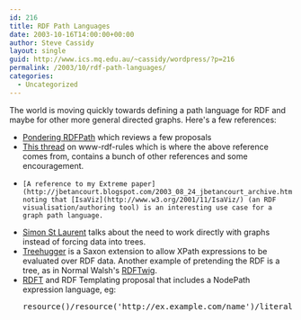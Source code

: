 ```yaml
---
id: 216
title: RDF Path Languages
date: 2003-10-16T14:00:00+00:00
author: Steve Cassidy
layout: single
guid: http://www.ics.mq.edu.au/~cassidy/wordpress/?p=216
permalink: /2003/10/rdf-path-languages/
categories:
  - Uncategorized
---
```

The world is moving quickly towards defining a path language for RDF and maybe for other more general directed graphs. Here's a few references:

  * [Pondering RDFPath](http://infomesh.net/2003/rdfpath/) which reviews a few proposals
  * [This thread](http://lists.w3.org/Archives/Public/www-rdf-rules/2003Sep/0001.html) on www-rdf-rules which is where the above reference comes from, contains a bunch of other references and some encouragement.
  *  	[A reference to my Extreme paper](http://jbetancourt.blogspot.com/2003_08_24_jbetancourt_archive.html) noting that [IsaViz](http://www.w3.org/2001/11/IsaViz/) (an RDF visualisation/authoring tool) is an interesting use case for a graph path language.
  * [Simon St Laurent](http://lists.xml.org/archives/xml-dev/200308/msg00159.html) talks about the need to work directly with graphs instead of forcing data into trees.
  * [Treehugger](http://rdfweb.org/people/damian/treehugger/index1.html) is a Saxon extension to allow XPath expressions to be evaluated over RDF data. Another example of pretending the RDF is a tree, as in Normal Walsh's [RDFTwig](http://rdftwig.sf.net/).
  * [RDFT](http://www.semanticplanet.com/2003/08/rdft/spec) and RDF Templating proposal that includes a NodePath expression language, eg: 
    <pre>resource()/resource('http://ex.example.com/name')/literal()</pre>
